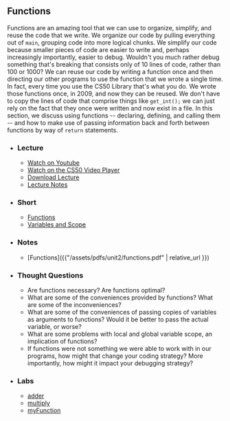 ## Functions

Functions are an amazing tool that we can use to organize, simplify, and reuse the code that we write. We organize our code by pulling everything out of `main`, grouping code into more logical chunks. We simplify our code because smaller pieces of code are easier to write and, perhaps increasingly importantly, easier to debug. Wouldn't you much rather debug something that's breaking that consists only of 10 lines of code, rather than 100 or 1000? We can reuse our code by writing a function once and then directing our other programs to use the function that we wrote a single time. In fact, every time you use the CS50 Library that's what you do. We wrote those functions once, in 2009, and now they can be reused. We don't have to copy the lines of code that comprise things like `get_int();` we can just rely on the fact that they once were written and now exist in a file. In this section, we discuss using functions -- declaring, defining, and calling them -- and how to make use of passing information back and forth between functions by way of `return` statements.

- ### Lecture
  - <a href="https://www.youtube.com/embed/EApk15pCIEA?start=1922&end=4591" target="_blank">Watch on Youtube</a>
  - <a href="https://video.cs50.net/2017/fall/lectures/1?t=32m02s" target="_blank">Watch on the CS50 Video Player</a>
  - <a href="http://cdn.cs50.net/2017/fall/lectures/1/lecture1-720p.mp4?download" target="_blank">Download Lecture</a>
  - <a href="https://docs.cs50.net/2017/fall/notes/1/lecture1.html#functions" target="_blank">Lecture Notes</a>

- ### Short
  - <a href="https://www.youtube.com/embed/n1glFqt3g38" target="_blank">Functions</a>
  - <a href="https://www.youtube.com/embed/GiFbdVGjF9I" target="_blank">Variables and Scope</a>

- ### Notes
  - [Functions]({{"/assets/pdfs/unit2/functions.pdf" | relative_url }})

- ### Thought Questions
  - Are functions necessary? Are functions optimal?
  - What are some of the conveniences provided by functions? What are some of the inconveniences?
  - What are some of the conveniences of passing copies of variables as arguments to functions? Would it be better to pass the actual variable, or worse?
  - What are some problems with local and global variable scope, an implication of functions?
  - If functions were not something we were able to work with in our programs, how might that change your coding strategy? More importantly, how might it impact your debugging strategy?

- ### Labs
  - <a href="https://lab.cs50.io/Candib80/cs50labs/c/adder" target="_blank">adder</a>
  - <a href="https://lab.cs50.io/Candib80/cs50labs/c/mult" target="_blank">multiply</a>
  - <a href="https://lab.cs50.io/Candib80/cs50labs/c/myFunction" target="_blank">myFunction</a>

